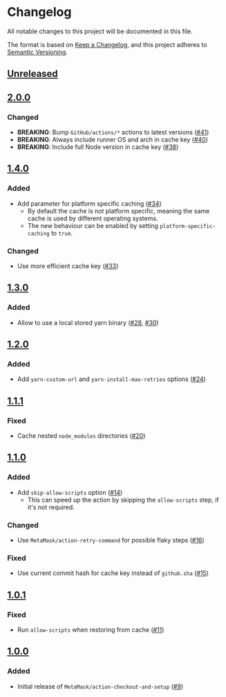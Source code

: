 # Changelog

All notable changes to this project will be documented in this file.

The format is based on [Keep a Changelog](https://keepachangelog.com/en/1.0.0/),
and this project adheres to [Semantic Versioning](https://semver.org/spec/v2.0.0.html).

## [Unreleased]

## [2.0.0]

### Changed

- **BREAKING**: Bump `GitHub/actions/*` actions to latest versions ([#41](https://github.com/MetaMask/action-checkout-and-setup/pull/41))
- **BREAKING**: Always include runner OS and arch in cache key ([#40](https://github.com/MetaMask/action-checkout-and-setup/pull/40))
- **BREAKING**: Include full Node version in cache key ([#38](https://github.com/MetaMask/action-checkout-and-setup/pull/38))

## [1.4.0]

### Added

- Add parameter for platform specific caching ([#34](https://github.com/MetaMask/action-checkout-and-setup/pull/34))
  - By default the cache is not platform specific, meaning the same cache is used by different operating systems.
  - The new behaviour can be enabled by setting `platform-specific-caching` to `true`.

### Changed

- Use more efficient cache key ([#33](https://github.com/MetaMask/action-checkout-and-setup/pull/33))

## [1.3.0]

### Added

- Allow to use a local stored yarn binary ([#28](https://github.com/MetaMask/action-checkout-and-setup/pull/28), [#30](https://github.com/MetaMask/action-checkout-and-setup/pull/30))

## [1.2.0]

### Added

- Add `yarn-custom-url` and `yarn-install-max-retries` options ([#24](https://github.com/MetaMask/action-checkout-and-setup/pull/24))

## [1.1.1]

### Fixed

- Cache nested `node_modules` directories ([#20](https://github.com/MetaMask/action-checkout-and-setup/pull/20))

## [1.1.0]

### Added

- Add `skip-allow-scripts` option ([#14](https://github.com/MetaMask/action-checkout-and-setup/pull/14))
  - This can speed up the action by skipping the `allow-scripts` step, if it's not required.

### Changed

- Use `MetaMask/action-retry-command` for possible flaky steps ([#16](https://github.com/MetaMask/action-checkout-and-setup/pull/16))

### Fixed

- Use current commit hash for cache key instead of `github.sha` ([#15](https://github.com/MetaMask/action-checkout-and-setup/pull/15))

## [1.0.1]

### Fixed

- Run `allow-scripts` when restoring from cache ([#11](https://github.com/MetaMask/action-checkout-and-setup/pull/11))

## [1.0.0]

### Added

- Initial release of `MetaMask/action-checkout-and-setup` ([#9](https://github.com/MetaMask/action-checkout-and-setup/pull/9))

[Unreleased]: https://github.com/MetaMask/action-checkout-and-setup/compare/v2.0.0...HEAD
[2.0.0]: https://github.com/MetaMask/action-checkout-and-setup/compare/v1.4.0...v2.0.0
[1.4.0]: https://github.com/MetaMask/action-checkout-and-setup/compare/v1.3.0...v1.4.0
[1.3.0]: https://github.com/MetaMask/action-checkout-and-setup/compare/v1.2.0...v1.3.0
[1.2.0]: https://github.com/MetaMask/action-checkout-and-setup/compare/v1.1.1...v1.2.0
[1.1.1]: https://github.com/MetaMask/action-checkout-and-setup/compare/v1.1.0...v1.1.1
[1.1.0]: https://github.com/MetaMask/action-checkout-and-setup/compare/v1.0.1...v1.1.0
[1.0.1]: https://github.com/MetaMask/action-checkout-and-setup/compare/v1.0.0...v1.0.1
[1.0.0]: https://github.com/MetaMask/action-checkout-and-setup/releases/tag/v1.0.0
